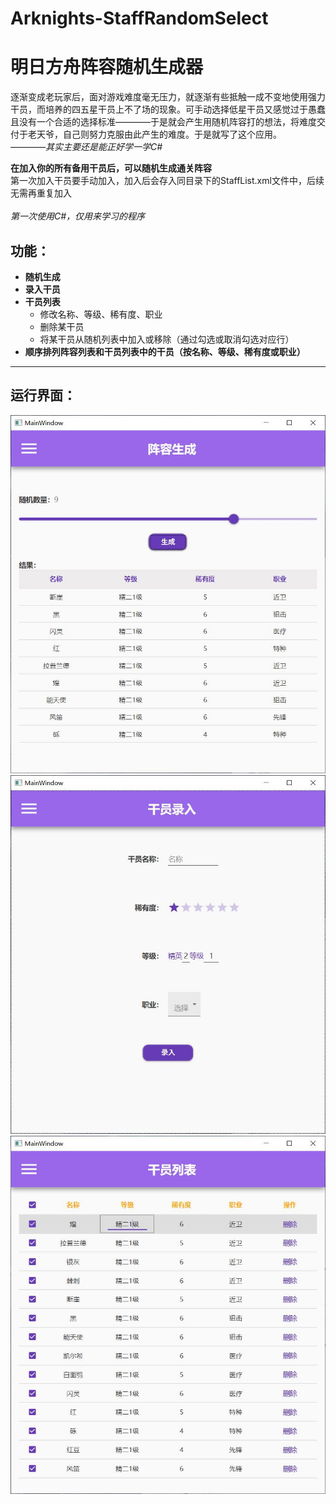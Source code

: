 # Arknights-StaffRandomSelect

# 明日方舟阵容随机生成器
逐渐变成老玩家后，面对游戏难度毫无压力，就逐渐有些抵触一成不变地使用强力干员，而培养的四五星干员上不了场的现象。可手动选择低星干员又感觉过于愚蠢且没有一个合适的选择标准————于是就会产生用随机阵容打的想法，将难度交付于老天爷，自己则努力克服由此产生的难度。于是就写了这个应用。<br>
*————其实主要还是能正好学一学C#*

<b>在加入你的所有备用干员后，可以随机生成通关阵容</b><br>
第一次加入干员要手动加入，加入后会存入同目录下的StaffList.xml文件中，后续无需再重复加入<br><br>
*第一次使用C#，仅用来学习的程序*

## 功能：
- <b>随机生成
- 录入干员
- 干员列表</b>
  - 修改名称、等级、稀有度、职业
  - 删除某干员
  - 将某干员从随机列表中加入或移除（通过勾选或取消勾选对应行）
- <b>顺序排列阵容列表和干员列表中的干员（按名称、等级、稀有度或职业） </b>

----

## 运行界面：
![](https://github.com/juhkff/Arknights-StaffRandomSelect/blob/master/images/image01.jpg)
![](https://github.com/juhkff/Arknights-StaffRandomSelect/blob/master/images/image02.jpg)
![](https://github.com/juhkff/Arknights-StaffRandomSelect/blob/master/images/image03.jpg)
